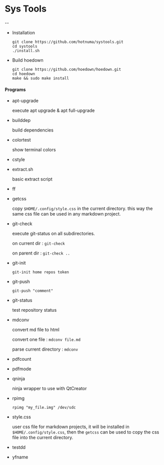 # Sys Tools

--

* Installation
	
    ```
    git clone https://github.com/hotnuma/systools.git
    cd systools
    ./install.sh
    ```

* Build hoedown
    
    ```
    git clone https://github.com/hoedown/hoedown.git
    cd hoedown
    make && sudo make install
    ```


#### Programs

* apt-upgrade

    execute apt upgrade & apt full-upgrade

* builddep

    build dependencies

* colortest

    show terminal colors

* cstyle

* extract.sh

    basic extract script

* ff

* getcss
    
    copy `$HOME/.config/style.css` in the current directory.
    this way the same css file can be used in any markdown project.

* git-check

    execute git-status on all subdirectories.
    
    on current dir : `git-check`
    
    on parent dir : `git-check ..`
    
* git-init

    `git-init home repos token`
    
* git-push

    `git-push "comment"`
    
* git-status

    test repository status

* mdconv

    convert md file to html
    
    convert one file : `mdconv file.md`
    
    parse current directory : `mdconv`

* pdfcount

* pdfmode

* qninja
    
    ninja wrapper to use with QtCreator

* rpimg

    `rpimg "my_file.img" /dev/sdc`

* style.css
    
    user css file for markdown projects,
    it will be installed in `$HOME/.config/style.css`,
    then the `getcss` can be used to copy the css file
    into the current directory.

* testdd

* yfname


